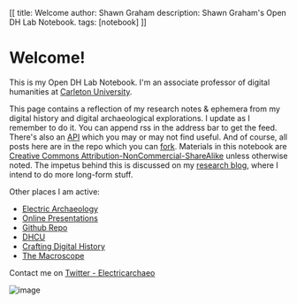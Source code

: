 [[
title: Welcome
author: Shawn Graham
description: Shawn Graham's Open DH Lab Notebook.
tags: [notebook]
]]

# Welcome!

This is my Open DH Lab Notebook. I'm an associate professor of digital humanities at [Carleton University](http://carleton.ca/history).

This page contains a reflection of my research notes & ephemera from my digital history and digital archaeological explorations. I update as I remember to do it. You can append rss in the address bar to get the feed. There's also an [API](http://pykwiki.nullism.com/api.html) which you may or may not find useful. And of course, all posts here are in the repo which you can [fork](http://github.com/shawngraham/shawngraham.github.io).  Materials in this notebook are [Creative Commons Attribution-NonCommercial-ShareAlike](http://creativecommons.org/licenses/by-nc-sa/3.0/deed.en_US) unless otherwise noted. The impetus behind this is discussed on my [research blog](http://electricarchaeology.ca/2015/10/06/an-elegant-open-notebook/), where I intend to do more long-form stuff.

Other places I am active:

* [Electric Archaeology](http://electricarchaeology.ca)
* [Online Presentations](http://shawngraham.github.io/presentations/#/)
* [Github Repo](http://github.com/shawngraham)
* [DHCU](http://dhcu.ca)
* [Crafting Digital History](http://craftingdigitalhistory.ca)
* [The Macroscope](http://themacroscope.org)

Contact me on [Twitter - Electricarchaeo](http://twitter.com/electricarchaeo)

![image](https://electricarchaeologist.files.wordpress.com/2015/10/drawing-1-e1444009494502.png?w=430)



